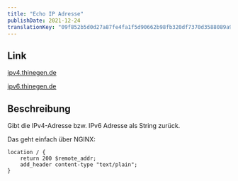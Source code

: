 ```yaml
---
title: "Echo IP Adresse"
publishDate: 2021-12-24
translationKey: "09f852b5d0d27a87fe4fa1f5d90662b98fb320df7370d3588089a940efbee43a"
---
```


## Link

[ipv4.thinegen.de](https://ipv4.thinegen.de)

[ipv6.thinegen.de](https://ipv4.thinegen.de)

## Beschreibung

Gibt die IPv4-Adresse bzw. IPv6 Adresse als String zurück.

Das geht einfach über NGINX:

~~~
location / {
    return 200 $remote_addr;
    add_header content-type "text/plain";
}
~~~